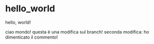 # hello_world
hello, world!

ciao mondo! questa è una modifica sul branch!
seconda modifica: ho dimenticato il commento!
